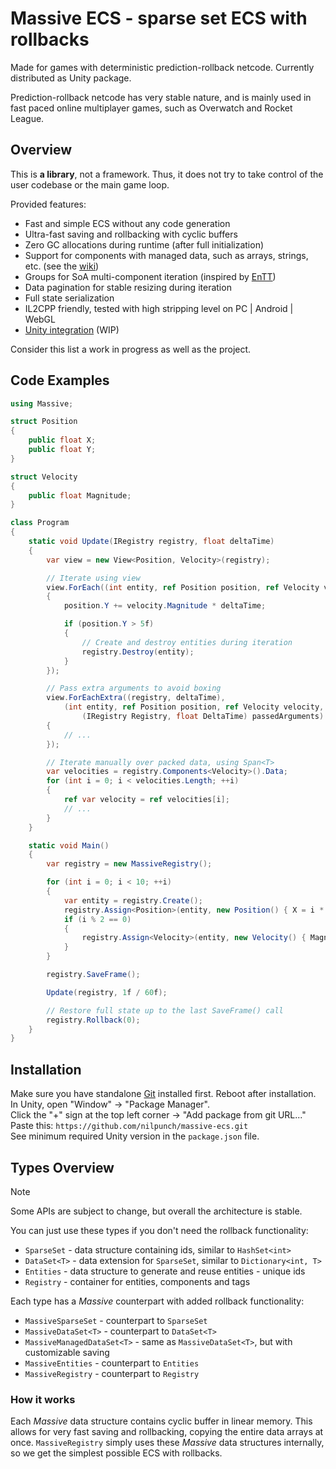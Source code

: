 # Massive ECS - sparse set ECS with rollbacks

Made for games with deterministic prediction-rollback netcode. Currently distributed as Unity package.

Prediction-rollback netcode has very stable nature, and is mainly used in fast paced online multiplayer games, such as Overwatch and Rocket League.

## Overview

This is **a library**, not a framework. Thus, it does not try to take control of the user codebase or the main game loop.

Provided features:

- Fast and simple ECS without any code generation
- Ultra-fast saving and rollbacking with cyclic buffers
- Zero GC allocations during runtime (after full initialization)
- Support for components with managed data, such as arrays, strings, etc. (see the [wiki](https://github.com/nilpunch/massive-ecs/wiki/Managed-components))
- Groups for SoA multi-component iteration (inspired by [EnTT](https://github.com/skypjack/entt))
- Data pagination for stable resizing during iteration
- Full state serialization
- IL2CPP friendly, tested with high stripping level on PC | Android | WebGL
- [Unity integration](https://github.com/nilpunch/massive-unity-integration) (WIP)

Consider this list a work in progress as well as the project.

## Code Examples

```cs
using Massive;

struct Position
{
    public float X;
    public float Y;
}

struct Velocity
{
    public float Magnitude;
}

class Program
{
    static void Update(IRegistry registry, float deltaTime)
    {
        var view = new View<Position, Velocity>(registry);

        // Iterate using view
        view.ForEach((int entity, ref Position position, ref Velocity velocity) =>
        {
            position.Y += velocity.Magnitude * deltaTime;

            if (position.Y > 5f)
            {
                // Create and destroy entities during iteration
                registry.Destroy(entity);
            }
        });

        // Pass extra arguments to avoid boxing
        view.ForEachExtra((registry, deltaTime),
            (int entity, ref Position position, ref Velocity velocity,
                (IRegistry Registry, float DeltaTime) passedArguments) =>
        {
            // ...
        });

        // Iterate manually over packed data, using Span<T>
        var velocities = registry.Components<Velocity>().Data;
        for (int i = 0; i < velocities.Length; ++i)
        {
            ref var velocity = ref velocities[i];
            // ...
        }
    }

    static void Main()
    {
        var registry = new MassiveRegistry();

        for (int i = 0; i < 10; ++i)
        {
            var entity = registry.Create();
            registry.Assign<Position>(entity, new Position() { X = i * 10f });
            if (i % 2 == 0)
            {
                registry.Assign<Velocity>(entity, new Velocity() { Magnitude = i * 10f });
            }
        }

        registry.SaveFrame();

        Update(registry, 1f / 60f);

        // Restore full state up to the last SaveFrame() call
        registry.Rollback(0);
    }
}
```

## Installation

Make sure you have standalone [Git](https://git-scm.com/downloads) installed first. Reboot after installation.  
In Unity, open "Window" -> "Package Manager".  
Click the "+" sign at the top left corner -> "Add package from git URL..."  
Paste this: `https://github.com/nilpunch/massive-ecs.git`  
See minimum required Unity version in the `package.json` file.

## Types Overview

> [!NOTE]
> Some APIs are subject to change, but overall the architecture is stable.

You can just use these types if you don't need the rollback functionality:

- `SparseSet` - data structure containing ids, similar to `HashSet<int>`
- `DataSet<T>` - data extension for `SparseSet`, similar to `Dictionary<int, T>`
- `Entities` - data structure to generate and reuse entities - unique ids
- `Registry` - container for entities, components and tags

Each type has a *Massive* counterpart with added rollback functionality:

- `MassiveSparseSet` - counterpart to `SparseSet`
- `MassiveDataSet<T>` - counterpart to `DataSet<T>`
- `MassiveManagedDataSet<T>` - same as `MassiveDataSet<T>`, but with customizable saving
- `MassiveEntities` - counterpart to `Entities`
- `MassiveRegistry` - counterpart to `Registry`

### How it works

Each *Massive* data structure contains cyclic buffer in linear memory. This allows for very fast saving and rollbacking, copying the entire data arrays at once. `MassiveRegistry` simply uses these *Massive* data structures internally, so we get the simplest possible ECS with rollbacks.
